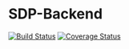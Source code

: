 # SDP-Backend
[![Build Status](https://travis-ci.org/katOfMordor/SDP-Backend.svg?branch=master)](https://travis-ci.org/katOfMordor/SDP-Backend)
[![Coverage Status](https://coveralls.io/repos/github/katOfMordor/SDP-Backend/badge.svg?branch=master)](https://coveralls.io/github/katOfMordor/SDP-Backend?branch=master)
